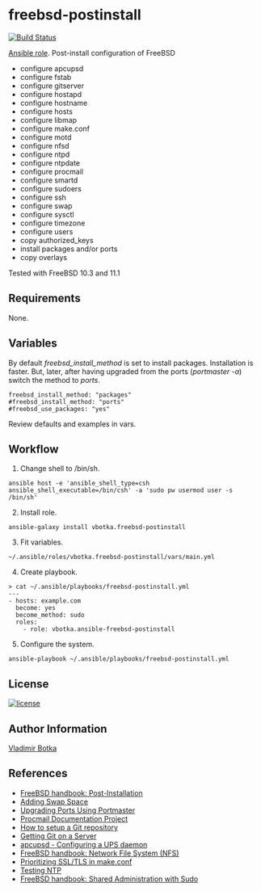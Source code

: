 freebsd-postinstall
===================

[![Build Status](https://travis-ci.org/vbotka/ansible-freebsd-postinstall.svg?branch=master)](https://travis-ci.org/vbotka/ansible-freebsd-postinstall)

[Ansible role](https://galaxy.ansible.com/vbotka/freebsd-postinstall/). Post-install configuration of FreeBSD
- configure apcupsd
- configure fstab
- configure gitserver
- configure hostapd
- configure hostname
- configure hosts
- configure libmap
- configure make.conf
- configure motd
- configure nfsd
- configure ntpd
- configure ntpdate
- configure procmail
- configure smartd
- configure sudoers
- configure ssh
- configure swap
- configure sysctl
- configure timezone
- configure users
- copy authorized_keys
- install packages and/or ports
- copy overlays

Tested with FreeBSD 10.3 and 11.1


Requirements
------------

None.


Variables
---------

By default *freebsd_install_method* is set to install
packages. Installation is faster. But, later, after having upgraded
from the ports (*portmaster -a*) switch the method to *ports*.

```
freebsd_install_method: "packages"
#freebsd_install_method: "ports"
#freebsd_use_packages: "yes"
```

Review defaults and examples in vars.


Workflow
--------

1) Change shell to /bin/sh.

```
ansible host -e 'ansible_shell_type=csh ansible_shell_executable=/bin/csh' -a 'sudo pw usermod user -s /bin/sh'
```

2) Install role.

```
ansible-galaxy install vbotka.freebsd-postinstall
```

3) Fit variables.

```
~/.ansible/roles/vbotka.freebsd-postinstall/vars/main.yml
```

4) Create playbook.

```
> cat ~/.ansible/playbooks/freebsd-postinstall.yml
---
- hosts: example.com
  become: yes
  become_method: sudo
  roles:
    - role: vbotka.ansible-freebsd-postinstall
```

5) Configure the system.

```
ansible-playbook ~/.ansible/playbooks/freebsd-postinstall.yml
```

License
-------

[![license](https://img.shields.io/badge/license-BSD-red.svg)](https://www.freebsd.org/doc/en/articles/bsdl-gpl/article.html)


Author Information
------------------

[Vladimir Botka](https://botka.link)


References
----------

- [FreeBSD handbook: Post-Installation](https://www.freebsd.org/doc/handbook/bsdinstall-post.html)
- [Adding Swap Space](http://www.freebsd.cz/doc/handbook/adding-swap-space.html)
- [Upgrading Ports Using Portmaster](https://www.freebsd.org/doc/handbook/ports-using.html)
- [Procmail Documentation Project](http://pm-doc.sourceforge.net/)
- [How to setup a Git repository](https://forums.freebsd.org/threads/10810/)
- [Getting Git on a Server](https://git-scm.com/book/ch4-2.html)
- [apcupsd - Configuring a UPS daemon](http://www.freebsddiary.org/apcupsd.php)
- [FreeBSD handbook: Network File System (NFS)](https://www.freebsd.org/doc/handbook/network-nfs.html)
- [Prioritizing SSL/TLS in make.conf](https://forums.freebsd.org/threads/62930/)
- [Testing NTP](https://forums.freebsd.org/threads/41874/)
- [FreeBSD handbook: Shared Administration with Sudo](https://www.freebsd.org/doc/handbook/security-sudo.html)
